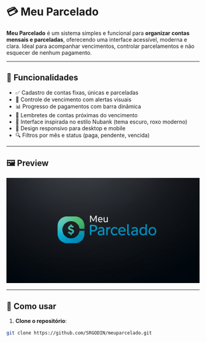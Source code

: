 # 💳 Meu Parcelado

**Meu Parcelado** é um sistema simples e funcional para **organizar contas mensais e parceladas**, oferecendo uma interface acessível, moderna e clara. Ideal para acompanhar vencimentos, controlar parcelamentos e não esquecer de nenhum pagamento.

---

## 📌 Funcionalidades

- ✅ Cadastro de contas fixas, únicas e parceladas
- 📆 Controle de vencimento com alertas visuais
- 📊 Progresso de pagamentos com barra dinâmica
- 🔔 Lembretes de contas próximas do vencimento
- 🎨 Interface inspirada no estilo Nubank (tema escuro, roxo moderno)
- 📱 Design responsivo para desktop e mobile
- 🔍 Filtros por mês e status (paga, pendente, vencida)

---

## 🖼️ Preview

![Tela principal do Meu Parcelado](./img/screenshot.png)

---

## 🚀 Como usar

1. **Clone o repositório**:

```bash
git clone https://github.com/SRGODIN/meuparcelado.git

